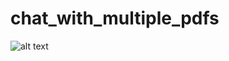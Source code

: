 # chat_with_multiple_pdfs

![alt text](https://github.com/[username]/[reponame]/blob/[branch]/image.jpg?raw=true)

